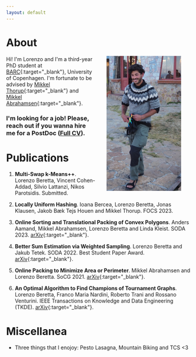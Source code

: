 ```yaml
---
layout: default
---
```


# About

<img src="figures/titicaca_lake.jpg" align="right" width="40%" hspace="30" vspace="0" alt="be balanced" />

Hi! I'm Lorenzo and I'm a third-year PhD student at [BARC](https://barc.ku.dk/){:target="_blank"}, University of Copenhagen.
I'm fortunate to be advised by [Mikkel Thorup](http://hjemmesider.diku.dk/~mthorup/){:target="_blank"} 
and [Mikkel Abrahamsen](https://sites.google.com/view/mikkel-abrahamsen){:target="_blank"}.

### **I'm looking for a job!** Please, reach out if you wanna hire me for a PostDoc ([Full CV](pdfs/CV.pdf)).


# Publications
1. **Multi-Swap k-Means++**. Lorenzo Beretta, Vincent Cohen-Addad, Silvio Lattanzi, Nikos Parotsidis.
Submitted.

1. **Locally Uniform Hashing**. Ioana Bercea, Lorenzo Beretta, Jonas Klausen, Jakob Bæk Tejs Houen
and Mikkel Thorup. 
FOCS 2023.

1. **Online Sorting and Translational Packing of Convex Polygons**. Anders Aamand, Mikkel Abrahamsen, Lorenzo Beretta and Linda Kleist. 
SODA 2023.
[arXiv](https://arxiv.org/abs/2112.03791){:target="_blank"}.

1. **Better Sum Estimation via Weighted Sampling**. Lorenzo Beretta and Jakub Tetek.
SODA 2022. Best Student Paper Award.
[arXiv](https://arxiv.org/abs/2110.14948){:target="_blank"}.

1. **Online Packing to Minimize Area or Perimeter**. Mikkel Abrahamsen and Lorenzo Beretta. SoCG 2021.
[arXiv](https://arxiv.org/abs/2101.09024){:target="_blank"}.

1. **An Optimal Algorithm to Find Champions of Tournament Graphs**. Lorenzo Beretta, Franco Maria
Nardini, Roberto Trani and Rossano Venturini. IEEE Transactions on Knowledge and Data Engineering 
(TKDE). [arXiv](https://arxiv.org/abs/2111.13621){:target="_blank"}.

# Miscellanea

* Three things that I enojoy: Pesto Lasagna, Mountain Biking and TCS <3 

